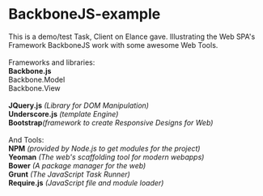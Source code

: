 BackboneJS-example
==================

This is a demo/test Task, Client on Elance gave. Illustrating the Web SPA's Framework BackboneJS work with some awesome Web Tools.<br>
<br>
Frameworks and libraries:<br>
<strong>Backbone.js</strong><br>
   Backbone.Model <br>
   Backbone.View <br>
<br>
<strong>JQuery.js</strong>     <em>(Library for DOM Manipulation)</em><br>
<strong>Underscore.js</strong> <em>(template Engine)</em><br>
<strong>Bootstrap</strong><em>(framework to create Responsive Designs for Web)</em>
<br>
<br>
And Tools:<br>
<strong>NPM</strong> <em>(provided by Node.js to get modules for the project)</em><br>
<strong>Yeoman</strong> <em>(The web's scaffolding tool for modern webapps)</em><br>
<strong>Bower</strong> <em>(A package manager for the web)</em><br>
<strong>Grunt</strong> <em>(The JavaScript Task Runner)</em><br>
<strong>Require.js</strong> <em>(JavaScript file and module loader)</em><br>
